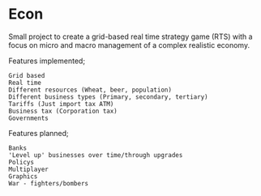 # Econ
Small project to create a grid-based real time strategy game (RTS) with a focus on micro and macro management of a complex realistic economy.

Features implemented;

	Grid based
	Real time
	Different resources (Wheat, beer, population)
	Different business types (Primary, secondary, tertiary)
	Tariffs (Just import tax ATM)
	Business tax (Corporation tax)
	Governments

Features planned;

	Banks
	'Level up' businesses over time/through upgrades
	Policys
	Multiplayer
	Graphics
	War - fighters/bombers
	
